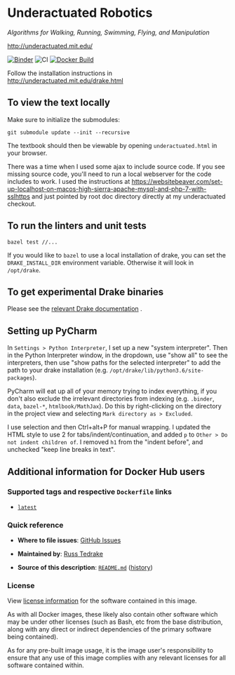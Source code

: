 <!-- This file automatically populates the overview page on Docker Hub. -->

Underactuated Robotics
======================

*Algorithms for Walking, Running, Swimming, Flying, and Manipulation*

<http://underactuated.mit.edu/>

[![Binder](https://mybinder.org/badge_logo.svg)](https://mybinder.org/v2/gh/RussTedrake/underactuated/master)
![CI](https://github.com/RussTedrake/underactuated/workflows/CI/badge.svg)
[![Docker Build](https://img.shields.io/docker/cloud/build/russtedrake/underactuated?logo=docker)](https://hub.docker.com/r/russtedrake/underactuated)

Follow the installation instructions in http://underactuated.mit.edu/drake.html

To view the text locally
------------------------

Make sure to initialize the submodules:

```
git submodule update --init --recursive
```

The textbook should then be viewable by opening `underactuated.html` in your
browser.

There was a time when I used some ajax to include source code. If you see
missing source code, you'll need to run a local webserver for the code includes
to work. I used the instructions at
https://websitebeaver.com/set-up-localhost-on-macos-high-sierra-apache-mysql-and-php-7-with-sslhttps
and just pointed by root doc directory directly at my underactuated checkout.


To run the linters and unit tests
---------------------------------

```
bazel test //...
```

If you would like to `bazel` to use a local installation of drake, you can set
the `DRAKE_INSTALL_DIR` environment variable. Otherwise it will look in
`/opt/drake`.

To get experimental Drake binaries
----------------------------------

Please see
the [relevant Drake documentation](https://drake.mit.edu/jenkins#building-binary-packages-on-demand)
.


Setting up PyCharm
------------------

In `Settings > Python Interpreter`, I set up a new "system interpreter". Then in
the Python Interpreter window, in the dropdown, use "show all" to see the
interpreters, then use "show paths for the selected interpreter" to add the path
to your drake installation (e.g. `/opt/drake/lib/python3.6/site-packages`).

PyCharm will eat up all of your memory trying to index everything, if you don't
also exclude the irrelevant directories from indexing (e.g. `.binder`, `data`,
`bazel-*`, `htmlbook/MathJax`). Do this by right-clicking on the directory in
the project view and selecting `Mark directory as > Excluded`.

I use selection and then Ctrl+alt+P for manual wrapping. I updated the HTML
style to use 2 for tabs/indent/continuation, and added `p`
to `Other > Do not indent children of`. I removed `h1` from the "indent before",
and unchecked "keep line breaks in text".

Additional information for Docker Hub users
-------------------------------------------

### Supported tags and respective `Dockerfile` links

- [`latest`](https://github.com/RussTedrake/underactuated/blob/master/scripts/docker/Dockerfile)

### Quick reference

* **Where to file issues**:
  [GitHub Issues](https://github.com/RussTedrake/underactuated/issues)

- **Maintained by**:
  [Russ Tedrake](https://github.com/RussTedrake)

- **Source of this description**:
  [`README.md`](https://github.com/RussTedrake/underactuated/blob/master/README.md)
  ([history](https://github.com/RussTedrake/underactuated/commits/master/README.md))

### License

View [license information](https://github.com/RussTedrake/underactuated/blob/master/LICENSE.TXT)
for the software contained in this image.

As with all Docker images, these likely also contain other software which may be
under other licenses (such as Bash, etc from the base distribution, along with
any direct or indirect dependencies of the primary software being contained).

As for any pre-built image usage, it is the image user's responsibility to
ensure that any use of this image complies with any relevant licenses for all
software contained within.
